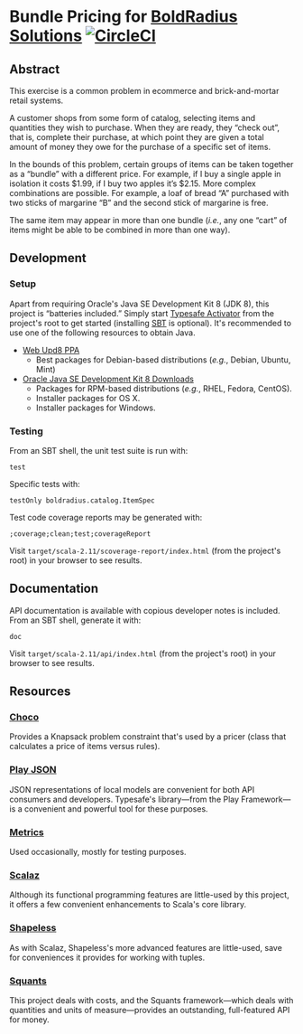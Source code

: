 # Bundle Pricing for [BoldRadius Solutions](http://boldradius.com) [![CircleCI][CircleCI Badge]][CircleCI Branch]

## Abstract

This exercise is a common problem in e­commerce and brick-and-mortar retail systems.

A customer shops from some form of catalog, selecting items and quantities they wish to purchase. When they are ready, they “check out”, that is, complete their purchase, at which point they are given a total amount of money they owe for the purchase of a specific set of items.

In the bounds of this problem, certain groups of items can be taken together as a “bundle” with a different price. For example, if I buy a single apple in isolation it costs $1.99, if I buy two apples it’s $2.15. More complex combinations are possible. For example, a loaf of bread “A” purchased with two sticks of margarine “B” and the second stick of margarine is free.

The same item may appear in more than one bundle (_i.e._, any one “cart” of items might be able to be combined in more than one way).

## Development

### Setup

Apart from requiring Oracle's Java SE Development Kit 8 (JDK 8), this project is “batteries included.” Simply start [Typesafe Activator](http://typesafe.com/activator) from the project's root to get started (installing [SBT](http://scala-sbt.org/0.13/tutorial/Setup.html) is optional). It's recommended to use one of the following resources to obtain Java.

- [Web Upd8 PPA](http://webupd8.org/2012/09/install-oracle-java-8-in-ubuntu-via-ppa.html)
  - Best packages for Debian-based distributions (_e.g._, Debian, Ubuntu, Mint)
- [Oracle Java SE Development Kit 8 Downloads](http://oracle.com/technetwork/java/javase/downloads/jdk8-downloads-2133151.html)
  - Packages for RPM-based distributions (_e.g._, RHEL, Fedora, CentOS).
  - Installer packages for OS X.
  - Installer packages for Windows.

### Testing

From an SBT shell, the unit test suite is run with:

```
test
```

Specific tests with:

```
testOnly boldradius.catalog.ItemSpec
```

Test code coverage reports may be generated with:

```
;coverage;clean;test;coverageReport
```

Visit `target/scala-2.11/scoverage-report/index.html` (from the project's root) in your browser to see results.

## Documentation

API documentation is available with copious developer notes is included. From an SBT shell, generate it with:

```
doc
```

Visit `target/scala-2.11/api/index.html` (from the project's root) in your browser to see results.

## Resources

### [Choco](http://choco-solver.org)

Provides a Knapsack problem constraint that's used by a pricer (class that calculates a price of items versus rules).

### [Play JSON](http://playframework.com/documentation/2.4.x/ScalaJson)

JSON representations of local models are convenient for both API consumers and developers. Typesafe's library—from the Play Framework—is a convenient and powerful tool for these purposes.

### [Metrics](http://metrics.dropwizard.io)

Used occasionally, mostly for testing purposes.

### [Scalaz](http://github.com/scalaz/scalaz)

Although its functional programming features are little-used by this project, it offers a few convenient enhancements to Scala's core library.

### [Shapeless](http://github.com/milessabin/shapeless)

As with Scalaz, Shapeless's more advanced features are little-used, save for conveniences it provides for working with tuples.

### [Squants](http://squants.com)

This project deals with costs, and the Squants framework—which deals with quantities and units of measure—provides an outstanding, full-featured API for money.

[CircleCI Badge]: https://img.shields.io/circleci/project/github/michaelahlers/boldradius-bundle-pricing/master.svg
[CircleCI Branch]: https://circleci.com/gh/michaelahlers/boldradius-bundle-pricing/tree/master
